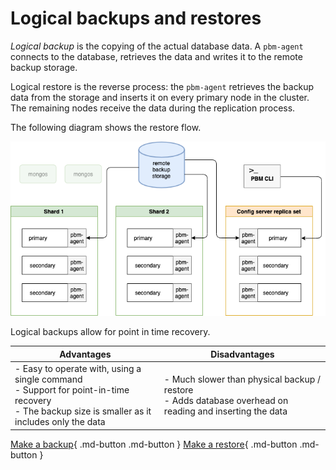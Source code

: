 # Logical backups and restores

*Logical backup* is the copying of the actual database data. A `pbm-agent` connects to the database, retrieves the data and writes it to the remote backup storage. 

Logical restore is the reverse process: the ``pbm-agent`` retrieves the backup data from the storage and inserts it on every primary node in the cluster. The remaining nodes receive the data during the replication process.

The following diagram shows the restore flow.

![image](../_images/pbm-restore-shard.png)


Logical backups allow for point in time recovery. 

| Advantages                     | Disadvantages                   |
| ------------------------------ | ------------------------------- |
| - Easy to operate with, using a single command <br> - Support for point-in-time recovery <br> - The backup size is smaller as it includes only the data | - Much slower than physical backup / restore <br> - Adds database overhead on reading and inserting the data| Sharded clusters and non-sharded replica sets | 

[Make a backup](../usage/start-backup.md){ .md-button .md-button }
[Make a restore](../usage/restore.md){ .md-button .md-button }


